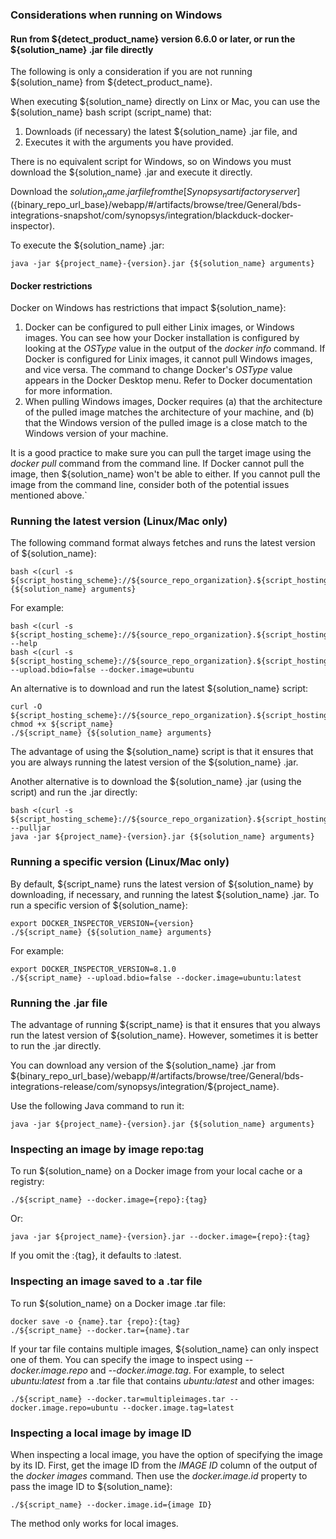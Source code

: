 ### Considerations when running on Windows

#### Run from ${detect_product_name} version 6.6.0 or later, or run the ${solution_name} .jar file directly

The following is only a consideration if you are not running ${solution_name}
from ${detect_product_name}.

When executing ${solution_name} directly on Linx or Mac,
you can use the ${solution_name} bash script (script_name) that:

1. Downloads (if necessary) the latest ${solution_name} .jar file, and
2. Executes it with the arguments you have provided.

There is no equivalent script for Windows, so on Windows you must download
the ${solution_name} .jar and execute it directly.

Download the ${solution_name} .jar file from the
[Synopsys artifactory server](${binary_repo_url_base}/webapp/#/artifacts/browse/tree/General/bds-integrations-snapshot/com/synopsys/integration/blackduck-docker-inspector).

To execute the ${solution_name} .jar:

````
java -jar ${project_name}-{version}.jar {${solution_name} arguments}
````

#### Docker restrictions

Docker on Windows has restrictions that impact ${solution_name}:

1. Docker can be configured to pull either Linix images, or Windows images.
You can see how your Docker installation is configured by looking
at the *OSType* value in the output of the *docker info* command.
If Docker is configured for Linix images, it cannot pull Windows images,
and vice versa. The command to change Docker's *OSType* value appears
in the Docker Desktop menu. Refer to Docker documentation for more information.
2. When pulling Windows images, Docker requires (a) that the architecture of the
pulled image matches the architecture of your machine, and (b) that the Windows version
of the pulled image is a close match to the Windows version of your machine.

It is a good practice to make sure you can pull the target
image using the *docker pull* command from the command line. If Docker
cannot pull the image, then ${solution_name} won't be able to either.
If you cannot pull the image from the command line, consider
both of the potential issues mentioned above.`

### Running the latest version (Linux/Mac only)

The following command format always fetches and runs the latest version of ${solution_name}:

    bash <(curl -s ${script_hosting_scheme}://${source_repo_organization}.${script_hosting_domain}/${project_name}/${script_name}) {${solution_name} arguments}

For example:

    bash <(curl -s ${script_hosting_scheme}://${source_repo_organization}.${script_hosting_domain}/${project_name}/${script_name}) --help
    bash <(curl -s ${script_hosting_scheme}://${source_repo_organization}.${script_hosting_domain}/${project_name}/${script_name}) --upload.bdio=false --docker.image=ubuntu

An alternative is to download and run the latest ${solution_name} script:

    curl -O  ${script_hosting_scheme}://${source_repo_organization}.${script_hosting_domain}/${project_name}/${script_name}
    chmod +x ${script_name}
    ./${script_name} {${solution_name} arguments}

The advantage of using the ${solution_name} script is that it ensures that you are always running the latest version of the ${solution_name} .jar.

Another alternative is to download the ${solution_name} .jar (using the script) and run the .jar directly:

    bash <(curl -s ${script_hosting_scheme}://${source_repo_organization}.${script_hosting_domain}/${project_name}/${script_name}) --pulljar
    java -jar ${project_name}-{version}.jar {${solution_name} arguments}

### Running a specific version (Linux/Mac only)

By default, ${script_name} runs the latest version of
${solution_name} by downloading, if necessary, and running the latest ${solution_name} .jar.
To run a specific version of ${solution_name}:

    export DOCKER_INSPECTOR_VERSION={version}
    ./${script_name} {${solution_name} arguments}

For example:

    export DOCKER_INSPECTOR_VERSION=8.1.0
    ./${script_name} --upload.bdio=false --docker.image=ubuntu:latest

### Running the .jar file

The advantage of running ${script_name} is that it ensures that you always run the latest
version of ${solution_name}. However, sometimes it is better to run the .jar directly.

You can download any version of the ${solution_name} .jar from ${binary_repo_url_base}/webapp/#/artifacts/browse/tree/General/bds-integrations-release/com/synopsys/integration/${project_name}.

Use the following Java command to run it:

````
java -jar ${project_name}-{version}.jar {${solution_name} arguments}
````

### Inspecting an image by image repo:tag

To run ${solution_name} on a Docker image from your local cache or a registry:

````
./${script_name} --docker.image={repo}:{tag}
````

Or:

````
java -jar ${project_name}-{version}.jar --docker.image={repo}:{tag}
````
    
If you omit the :{tag}, it defaults to :latest.

### Inspecting an image saved to a .tar file

To run ${solution_name} on a Docker image .tar file:

    docker save -o {name}.tar {repo}:{tag}
    ./${script_name} --docker.tar={name}.tar
    
If your tar file contains multiple images, ${solution_name} can only inspect one of them.
You can specify the image to inspect using *--docker.image.repo* and *--docker.image.tag*. For example, to select *ubuntu:latest*
from a .tar file that contains *ubuntu:latest* and other images:

    ./${script_name} --docker.tar=multipleimages.tar --docker.image.repo=ubuntu --docker.image.tag=latest

### Inspecting a local image by image ID

When inspecting a local image, you have the option of specifying the image by its ID. First,
get the image ID from the *IMAGE ID* column of the output of the *docker images* command.
Then use the *docker.image.id* property to pass the image ID to ${solution_name}:

    ./${script_name} --docker.image.id={image ID}
    
The method only works for local images.